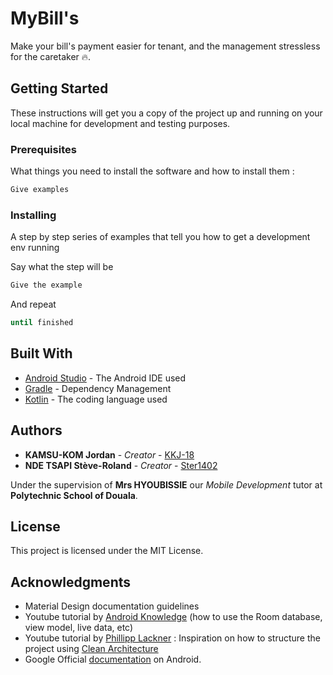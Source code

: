 # MyBill's

Make your bill's payment easier for tenant, and the management stressless for the caretaker 🔥.

## Getting Started

These instructions will get you a copy of the project up and running on your local machine for development and testing purposes.

### Prerequisites

What things you need to install the software and how to install them :

```bash
Give examples
```

### Installing

A step by step series of examples that tell you how to get a development env running

Say what the step will be

```bash
Give the example
```

And repeat

```bash
until finished
```

## Built With

* [Android Studio](http://) - The Android IDE used
* [Gradle](https://) - Dependency Management
* [Kotlin](https://) - The coding language used

## Authors

* **KAMSU-KOM Jordan** - *Creator* - [KKJ-18](https://github.com/KKJ-18)
* **NDE TSAPI Stève-Roland** - *Creator* - [Ster1402](https://github.com/Ster1402)

Under the supervision of **Mrs HYOUBISSIE** our *Mobile Development* tutor at **Polytechnic School of Douala**.

## License

This project is licensed under the MIT License.

## Acknowledgments

* Material Design documentation guidelines
* Youtube tutorial by [Android Knowledge](https://) (how to use the Room database, view model, live data, etc)
* Youtube tutorial by [Phillipp Lackner](https://) : Inspiration on how to structure the project using [Clean Architecture](https://)
* Google Official [documentation](https://) on Android.
